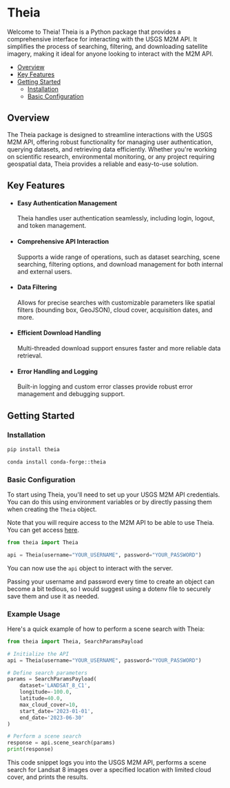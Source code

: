 # Theia

Welcome to Theia!
Theia is a Python package that provides a comprehensive interface for interacting 
with the USGS M2M API. It simplifies the process of searching, 
filtering, and downloading satellite imagery, making it ideal for anyone looking to
interact with the M2M API.

* [Overview](#overview)
* [Key Features](#key-features)
* [Getting Started](#getting-started)
    * [Installation](#installation)
    * [Basic Configuration](#basic-configuration)


## Overview

The Theia package is designed to streamline interactions with the USGS M2M API, 
offering robust functionality for managing user authentication, querying datasets, 
and retrieving data efficiently. Whether you're working on scientific research,
environmental monitoring, or any project requiring geospatial data, Theia provides 
a reliable and easy-to-use solution.

## Key Features

* #### Easy Authentication Management
    Theia handles user authentication seamlessly, including login, logout, and token 
    management.

* #### Comprehensive API Interaction
    Supports a wide range of operations, such as dataset searching, scene searching, 
    filtering options, and download management for both internal and external users.

* #### Data Filtering
    Allows for precise searches with customizable parameters like spatial filters 
    (bounding box, GeoJSON), cloud cover, acquisition dates, and more.

* #### Efficient Download Handling
    Multi-threaded download support ensures faster and more reliable data retrieval.

* #### Error Handling and Logging
    Built-in logging and custom error classes provide robust error management and 
    debugging support.


## Getting Started

### Installation

```bash title="Install using pip"
pip install theia
```

```bash title="Install using conda"
conda install conda-forge::theia
```

### Basic Configuration

To start using Theia, you'll need to set up your USGS M2M API credentials. You can 
do this using environment variables or by directly passing them when creating the 
`Theia` object.


Note that you will require access to the M2M API to be able to use Theia. You can 
get access [here](https://ers.cr.usgs.gov/profile/access "EROS Registration System - Access Control").

```py
from theia import Theia

api = Theia(username="YOUR_USERNAME", password="YOUR_PASSWORD")
```

You can now use the `api` object to interact with the server.

Passing your username and password every time to create an object can become a 
bit tedious, so I would suggest using a dotenv file to securely save them and 
use it as needed.

### Example Usage

Here's a quick example of how to perform a scene search with Theia:

```py
from theia import Theia, SearchParamsPayload

# Initialize the API
api = Theia(username="YOUR_USERNAME", password="YOUR_PASSWORD")

# Define search parameters
params = SearchParamsPayload(
    dataset='LANDSAT_8_C1',
    longitude=-100.0,
    latitude=40.0,
    max_cloud_cover=10,
    start_date='2023-01-01',
    end_date='2023-06-30'
)

# Perform a scene search
response = api.scene_search(params)
print(response)
```

This code snippet logs you into the USGS M2M API, performs a scene search for 
Landsat 8 images over a specified location with limited cloud cover, and prints 
the results.
